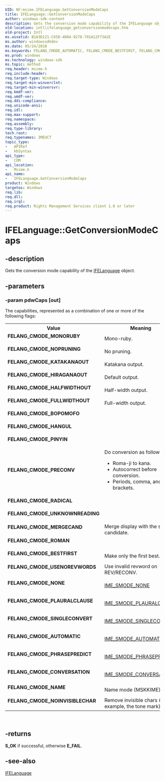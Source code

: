 ```yaml
---
UID: NF:msime.IFELanguage.GetConversionModeCaps
title: IFELanguage::GetConversionModeCaps
author: windows-sdk-content
description: Gets the conversion mode capability of the IFELanguage object.
old-location: intl\ifelanguage_getconversionmodecaps.htm
old-project: Intl
ms.assetid: B1A3D121-C650-4D04-9278-791A12F73A2E
ms.author: windowssdkdev
ms.date: 05/24/2018
ms.keywords: FELANG_CMODE_AUTOMATIC, FELANG_CMODE_BESTFIRST, FELANG_CMODE_BOPOMOFO, FELANG_CMODE_CONVERSATION, FELANG_CMODE_FULLWIDTHOUT, FELANG_CMODE_HALFWIDTHOUT, FELANG_CMODE_HANGUL, FELANG_CMODE_HIRAGANAOUT, FELANG_CMODE_KATAKANAOUT, FELANG_CMODE_MERGECAND, FELANG_CMODE_MONORUBY, FELANG_CMODE_NAME, FELANG_CMODE_NOINVISIBLECHAR, FELANG_CMODE_NONE, FELANG_CMODE_NOPRUNING, FELANG_CMODE_PHRASEPREDICT, FELANG_CMODE_PINYIN, FELANG_CMODE_PLAURALCLAUSE, FELANG_CMODE_PRECONV, FELANG_CMODE_RADICAL, FELANG_CMODE_ROMAN, FELANG_CMODE_SINGLECONVERT, FELANG_CMODE_UNKNOWNREADING, FELANG_CMODE_USENOREVWORDS, GetConversionModeCaps, GetConversionModeCaps method [Internationalization for Windows Applications], GetConversionModeCaps method [Internationalization for Windows Applications],IFELanguage interface, IFELanguage interface [Internationalization for Windows Applications],GetConversionModeCaps method, IFELanguage.GetConversionModeCaps, IFELanguage::GetConversionModeCaps, intl.ifelanguage_getconversionmodecaps, msime/IFELanguage::GetConversionModeCaps
ms.prod: windows
ms.technology: windows-sdk
ms.topic: method
req.header: msime.h
req.include-header: 
req.target-type: Windows
req.target-min-winverclnt: 
req.target-min-winversvr: 
req.kmdf-ver: 
req.umdf-ver: 
req.ddi-compliance: 
req.unicode-ansi: 
req.idl: 
req.max-support: 
req.namespace: 
req.assembly: 
req.type-library: 
tech.root: 
req.typenames: IMEUCT
topic_type:
-	APIRef
-	kbSyntax
api_type:
-	COM
api_location:
-	Msime.h
api_name:
-	IFELanguage.GetConversionModeCaps
product: Windows
targetos: Windows
req.lib: 
req.dll: 
req.irql: 
req.product: Rights Management Services client 1.0 or later
---
```


# IFELanguage::GetConversionModeCaps


## -description


Gets the conversion mode capability of the <a href="https://msdn.microsoft.com/9EE1BD9E-2D58-4720-841C-39865375BFE0">IFELanguage</a> object.


## -parameters




### -param pdwCaps [out]

The capabilities, represented as a combination of one or more of the following flags:

<table>
<tr>
<th>Value</th>
<th>Meaning</th>
</tr>
<tr>
<td width="40%"><a id="FELANG_CMODE_MONORUBY"></a><a id="felang_cmode_monoruby"></a><dl>
<dt><b>FELANG_CMODE_MONORUBY</b></dt>
</dl>
</td>
<td width="60%">
Mono-ruby.

</td>
</tr>
<tr>
<td width="40%"><a id="FELANG_CMODE_NOPRUNING"></a><a id="felang_cmode_nopruning"></a><dl>
<dt><b>FELANG_CMODE_NOPRUNING</b></dt>
</dl>
</td>
<td width="60%">
No pruning.

</td>
</tr>
<tr>
<td width="40%"><a id="FELANG_CMODE_KATAKANAOUT"></a><a id="felang_cmode_katakanaout"></a><dl>
<dt><b>FELANG_CMODE_KATAKANAOUT</b></dt>
</dl>
</td>
<td width="60%">
Katakana output.

</td>
</tr>
<tr>
<td width="40%"><a id="FELANG_CMODE_HIRAGANAOUT"></a><a id="felang_cmode_hiraganaout"></a><dl>
<dt><b>FELANG_CMODE_HIRAGANAOUT</b></dt>
</dl>
</td>
<td width="60%">
Default output.

</td>
</tr>
<tr>
<td width="40%"><a id="FELANG_CMODE_HALFWIDTHOUT"></a><a id="felang_cmode_halfwidthout"></a><dl>
<dt><b>FELANG_CMODE_HALFWIDTHOUT</b></dt>
</dl>
</td>
<td width="60%">
Half-width output.

</td>
</tr>
<tr>
<td width="40%"><a id="FELANG_CMODE_FULLWIDTHOUT"></a><a id="felang_cmode_fullwidthout"></a><dl>
<dt><b>FELANG_CMODE_FULLWIDTHOUT</b></dt>
</dl>
</td>
<td width="60%">
Full-width output.

</td>
</tr>
<tr>
<td width="40%"><a id="FELANG_CMODE_BOPOMOFO"></a><a id="felang_cmode_bopomofo"></a><dl>
<dt><b>FELANG_CMODE_BOPOMOFO</b></dt>
</dl>
</td>
<td width="60%"></td>
</tr>
<tr>
<td width="40%"><a id="FELANG_CMODE_HANGUL"></a><a id="felang_cmode_hangul"></a><dl>
<dt><b>FELANG_CMODE_HANGUL</b></dt>
</dl>
</td>
<td width="60%"></td>
</tr>
<tr>
<td width="40%"><a id="FELANG_CMODE_PINYIN"></a><a id="felang_cmode_pinyin"></a><dl>
<dt><b>FELANG_CMODE_PINYIN</b></dt>
</dl>
</td>
<td width="60%"></td>
</tr>
<tr>
<td width="40%"><a id="FELANG_CMODE_PRECONV"></a><a id="felang_cmode_preconv"></a><dl>
<dt><b>FELANG_CMODE_PRECONV</b></dt>
</dl>
</td>
<td width="60%">
Do conversion as follows:

<ul>
<li>Roma-ji to kana.</li>
<li>Autocorrect before conversion.</li>
<li>Periods, comma, and brackets.</li>
</ul>
</td>
</tr>
<tr>
<td width="40%"><a id="FELANG_CMODE_RADICAL"></a><a id="felang_cmode_radical"></a><dl>
<dt><b>FELANG_CMODE_RADICAL</b></dt>
</dl>
</td>
<td width="60%"></td>
</tr>
<tr>
<td width="40%"><a id="FELANG_CMODE_UNKNOWNREADING"></a><a id="felang_cmode_unknownreading"></a><dl>
<dt><b>FELANG_CMODE_UNKNOWNREADING</b></dt>
</dl>
</td>
<td width="60%"></td>
</tr>
<tr>
<td width="40%"><a id="FELANG_CMODE_MERGECAND"></a><a id="felang_cmode_mergecand"></a><dl>
<dt><b>FELANG_CMODE_MERGECAND</b></dt>
</dl>
</td>
<td width="60%">
Merge display with the same candidate.

</td>
</tr>
<tr>
<td width="40%"><a id="FELANG_CMODE_ROMAN"></a><a id="felang_cmode_roman"></a><dl>
<dt><b>FELANG_CMODE_ROMAN</b></dt>
</dl>
</td>
<td width="60%"></td>
</tr>
<tr>
<td width="40%"><a id="FELANG_CMODE_BESTFIRST"></a><a id="felang_cmode_bestfirst"></a><dl>
<dt><b>FELANG_CMODE_BESTFIRST</b></dt>
</dl>
</td>
<td width="60%">
Make only the first best.

</td>
</tr>
<tr>
<td width="40%"><a id="FELANG_CMODE_USENOREVWORDS"></a><a id="felang_cmode_usenorevwords"></a><dl>
<dt><b>FELANG_CMODE_USENOREVWORDS</b></dt>
</dl>
</td>
<td width="60%">
Use invalid revword on REV/RECONV.

</td>
</tr>
<tr>
<td width="40%"><a id="FELANG_CMODE_NONE"></a><a id="felang_cmode_none"></a><dl>
<dt><b>FELANG_CMODE_NONE</b></dt>
</dl>
</td>
<td width="60%">

<a href="https://msdn.microsoft.com/24b12936-7dfc-4c8d-970c-d8354ad46d1d">IME_SMODE_NONE</a>


</td>
</tr>
<tr>
<td width="40%"><a id="FELANG_CMODE_PLAURALCLAUSE"></a><a id="felang_cmode_plauralclause"></a><dl>
<dt><b>FELANG_CMODE_PLAURALCLAUSE</b></dt>
</dl>
</td>
<td width="60%">

<a href="https://msdn.microsoft.com/24b12936-7dfc-4c8d-970c-d8354ad46d1d">IME_SMODE_PLAURALCLAUSE</a>


</td>
</tr>
<tr>
<td width="40%"><a id="FELANG_CMODE_SINGLECONVERT"></a><a id="felang_cmode_singleconvert"></a><dl>
<dt><b>FELANG_CMODE_SINGLECONVERT</b></dt>
</dl>
</td>
<td width="60%">

<a href="https://msdn.microsoft.com/24b12936-7dfc-4c8d-970c-d8354ad46d1d">IME_SMODE_SINGLECONVERT</a>


</td>
</tr>
<tr>
<td width="40%"><a id="FELANG_CMODE_AUTOMATIC"></a><a id="felang_cmode_automatic"></a><dl>
<dt><b>FELANG_CMODE_AUTOMATIC</b></dt>
</dl>
</td>
<td width="60%">

<a href="https://msdn.microsoft.com/24b12936-7dfc-4c8d-970c-d8354ad46d1d">IME_SMODE_AUTOMATIC</a>


</td>
</tr>
<tr>
<td width="40%"><a id="FELANG_CMODE_PHRASEPREDICT"></a><a id="felang_cmode_phrasepredict"></a><dl>
<dt><b>FELANG_CMODE_PHRASEPREDICT</b></dt>
</dl>
</td>
<td width="60%">

<a href="https://msdn.microsoft.com/24b12936-7dfc-4c8d-970c-d8354ad46d1d">IME_SMODE_PHRASEPREDICT</a>


</td>
</tr>
<tr>
<td width="40%"><a id="FELANG_CMODE_CONVERSATION"></a><a id="felang_cmode_conversation"></a><dl>
<dt><b>FELANG_CMODE_CONVERSATION</b></dt>
</dl>
</td>
<td width="60%">

<a href="https://msdn.microsoft.com/24b12936-7dfc-4c8d-970c-d8354ad46d1d">IME_SMODE_CONVERSATION</a>


</td>
</tr>
<tr>
<td width="40%"><a id="FELANG_CMODE_NAME"></a><a id="felang_cmode_name"></a><dl>
<dt><b>FELANG_CMODE_NAME</b></dt>
</dl>
</td>
<td width="60%">
Name mode (MSKKIME).

</td>
</tr>
<tr>
<td width="40%"><a id="FELANG_CMODE_NOINVISIBLECHAR"></a><a id="felang_cmode_noinvisiblechar"></a><dl>
<dt><b>FELANG_CMODE_NOINVISIBLECHAR</b></dt>
</dl>
</td>
<td width="60%">
Remove invisible chars (for example, the tone mark).

</td>
</tr>
</table>
 


## -returns



<b>S_OK</b> if successful, otherwise <b>E_FAIL</b>.




## -see-also




<a href="https://msdn.microsoft.com/9EE1BD9E-2D58-4720-841C-39865375BFE0">IFELanguage</a>
 

 

